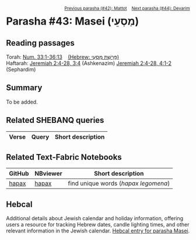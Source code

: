 <span style="float: right;"><sup> <a href="../42%20-%20Mattot">Previous parasha (#42): Mattot</a> &nbsp;&nbsp; <a href="../44%20-%20Devarim">Next parasha (#44): Devarim</a></sup></span>

# Parasha #43: Masei (מַסְעֵי)

## Reading passages

Torah: <a href="https://www.stepbible.org/?q=version=NASB2020|reference=Num.33:1-36:13&options=HNVUG" target="_blank">Num. 33:1-36:13</a> &nbsp;&nbsp; <a href="https://tikkun.io/#/p/balak" target="_blank">(Hebrew: פָּרָשַׁת מַסְעֵי)</a><br>
Haftarah: 
<a href="https://www.stepbible.org/?q=version=NASB2020|reference=Jer.2:4-28;3:4&options=HNVUG" target="_blank">Jeremiah 2:4-28, 3:4</a> (Ashkenazim)
<a href="https://www.stepbible.org/?q=version=NASB2020|reference=Jer.2:4-28;4:1-2&options=HNVUG" target="_blank">Jeremiah 2:4-28, 4:1-2</a> (Sephardim)

## Summary

To be added.

## Related SHEBANQ queries

Verse | Query | Short description
--- | --- | --- 



## Related Text-Fabric Notebooks

GitHub | NBviewer | Short description
---|---|---
[hapax](hapax.ipynb) | <a href="https://nbviewer.org/github/tonyjurg/Parashot/blob/main/WeeklyParasha/43%20-%20Masei/hapax.ipynb" target="_blank">hapax</a> | find unique words (*hapax legomena*)

## Hebcal

Additional details about Jewish calendar and holiday information, offering users a resource for tracking Hebrew dates, candle lighting times, and other relevant information in the Jewish calendar. <a href="https://www.hebcal.com/sedrot/masei" target="_blank">Hebcal entry for parasha Masei</a>.
